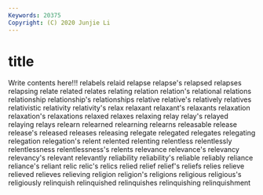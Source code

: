 ```yaml
---
Keywords: 20375
Copyright: (C) 2020 Junjie Li
---
```


# title

Write contents here!!!
relabels
relaid 
relapse 
relapse's 
relapsed 
relapses 
relapsing 
relate 
related 
relates 
relating
relation 
relation's 
relational 
relations 
relationship 
relationship's 
relationships 
relative 
relative's 
relatively
relatives 
relativistic 
relativity 
relativity's 
relax 
relaxant 
relaxant's 
relaxants 
relaxation 
relaxation's
relaxations 
relaxed 
relaxes 
relaxing 
relay 
relay's 
relayed 
relaying 
relays 
relearn
relearned 
relearning 
relearns 
releasable 
release 
release's 
released 
releases 
releasing 
relegate
relegated 
relegates 
relegating 
relegation 
relegation's 
relent 
relented 
relenting 
relentless 
relentlessly
relentlessness 
relentlessness's 
relents 
relevance 
relevance's 
relevancy 
relevancy's 
relevant 
relevantly 
reliability
reliability's 
reliable 
reliably 
reliance 
reliance's 
reliant 
relic 
relic's 
relics 
relied
relief 
relief's 
reliefs 
relies 
relieve 
relieved 
relieves 
relieving 
religion 
religion's
religions 
religious 
religious's 
religiously 
relinquish 
relinquished 
relinquishes 
relinquishing 
relinquishment 
